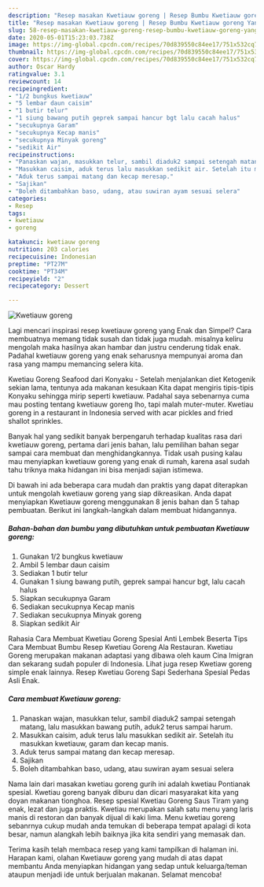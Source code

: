```yaml
---
description: "Resep masakan Kwetiauw goreng | Resep Bumbu Kwetiauw goreng Yang Sedap"
title: "Resep masakan Kwetiauw goreng | Resep Bumbu Kwetiauw goreng Yang Sedap"
slug: 58-resep-masakan-kwetiauw-goreng-resep-bumbu-kwetiauw-goreng-yang-sedap
date: 2020-05-01T15:23:03.738Z
image: https://img-global.cpcdn.com/recipes/70d839550c84ee17/751x532cq70/kwetiauw-goreng-foto-resep-utama.jpg
thumbnail: https://img-global.cpcdn.com/recipes/70d839550c84ee17/751x532cq70/kwetiauw-goreng-foto-resep-utama.jpg
cover: https://img-global.cpcdn.com/recipes/70d839550c84ee17/751x532cq70/kwetiauw-goreng-foto-resep-utama.jpg
author: Oscar Hardy
ratingvalue: 3.1
reviewcount: 14
recipeingredient:
- "1/2 bungkus kwetiauw"
- "5 lembar daun caisim"
- "1 butir telur"
- "1 siung bawang putih geprek sampai hancur bgt lalu cacah halus"
- "secukupnya Garam"
- "secukupnya Kecap manis"
- "secukupnya Minyak goreng"
- "sedikit Air"
recipeinstructions:
- "Panaskan wajan, masukkan telur, sambil diaduk2 sampai setengah matang, lalu masukkan bawang putih, aduk2 terus sampai harum."
- "Masukkan caisim, aduk terus lalu masukkan sedikit air. Setelah itu masukkan kwetiauw, garam dan kecap manis."
- "Aduk terus sampai matang dan kecap meresap."
- "Sajikan"
- "Boleh ditambahkan baso, udang, atau suwiran ayam sesuai selera"
categories:
- Resep
tags:
- kwetiauw
- goreng

katakunci: kwetiauw goreng 
nutrition: 203 calories
recipecuisine: Indonesian
preptime: "PT27M"
cooktime: "PT34M"
recipeyield: "2"
recipecategory: Dessert

---
```



![Kwetiauw goreng](https://img-global.cpcdn.com/recipes/70d839550c84ee17/751x532cq70/kwetiauw-goreng-foto-resep-utama.jpg)

Lagi mencari inspirasi resep kwetiauw goreng yang Enak dan Simpel? Cara membuatnya memang tidak susah dan tidak juga mudah. misalnya keliru mengolah maka hasilnya akan hambar dan justru cenderung tidak enak. Padahal kwetiauw goreng yang enak seharusnya mempunyai aroma dan rasa yang mampu memancing selera kita.

Kwetiau Goreng Seafood dari Konyaku - Setelah menjalankan diet Ketogenik sekian lama, tentunya ada makanan kesukaan Kita dapat mengiris tipis-tipis Konyaku sehingga mirip seperti kwetiauw. Padahal saya sebenarnya cuma mau posting tentang kwetiauw goreng lho, tapi malah muter-muter. Kwetiau goreng in a restaurant in Indonesia served with acar pickles and fried shallot sprinkles.

Banyak hal yang sedikit banyak berpengaruh terhadap kualitas rasa dari kwetiauw goreng, pertama dari jenis bahan, lalu pemilihan bahan segar sampai cara membuat dan menghidangkannya. Tidak usah pusing kalau mau menyiapkan kwetiauw goreng yang enak di rumah, karena asal sudah tahu triknya maka hidangan ini bisa menjadi sajian istimewa.


Di bawah ini ada beberapa cara mudah dan praktis yang dapat diterapkan untuk mengolah kwetiauw goreng yang siap dikreasikan. Anda dapat menyiapkan Kwetiauw goreng menggunakan 8 jenis bahan dan 5 tahap pembuatan. Berikut ini langkah-langkah dalam membuat hidangannya.

<!--inarticleads1-->

##### Bahan-bahan dan bumbu yang dibutuhkan untuk pembuatan Kwetiauw goreng:

1. Gunakan 1/2 bungkus kwetiauw
1. Ambil 5 lembar daun caisim
1. Sediakan 1 butir telur
1. Gunakan 1 siung bawang putih, geprek sampai hancur bgt, lalu cacah halus
1. Siapkan secukupnya Garam
1. Sediakan secukupnya Kecap manis
1. Sediakan secukupnya Minyak goreng
1. Siapkan sedikit Air


Rahasia Cara Membuat Kwetiau Goreng Spesial Anti Lembek Beserta Tips Cara Membuat Bumbu Resep Kwetiau Goreng Ala Restauran. Kwetiau Goreng merupakan makanan adaptasi yang dibawa oleh kaum Cina Imigran dan sekarang sudah populer di Indonesia. Lihat juga resep Kwetiaw goreng simple enak lainnya. Resep Kwetiau Goreng Sapi Sederhana Spesial Pedas Asli Enak. 

<!--inarticleads2-->

##### Cara membuat Kwetiauw goreng:

1. Panaskan wajan, masukkan telur, sambil diaduk2 sampai setengah matang, lalu masukkan bawang putih, aduk2 terus sampai harum.
1. Masukkan caisim, aduk terus lalu masukkan sedikit air. Setelah itu masukkan kwetiauw, garam dan kecap manis.
1. Aduk terus sampai matang dan kecap meresap.
1. Sajikan
1. Boleh ditambahkan baso, udang, atau suwiran ayam sesuai selera


Nama lain dari masakan kwetiau goreng gurih ini adalah kwetiau Pontianak spesial. Kwetiau goreng banyak diburu dan dicari masyarakat kita yang doyan makanan tionghoa. Resep spesial Kwetiau Goreng Saus Tiram yang enak, lezat dan juga praktis. Kwetiau merupakan salah satu menu yang laris manis di restoran dan banyak dijual di kaki lima. Menu kwetiau goreng sebanrnya cukup mudah anda temukan di beberapa tempat apalagi di kota besar, namun alangkah lebih baiknya jika kita sendiri yang memasak dan. 

Terima kasih telah membaca resep yang kami tampilkan di halaman ini. Harapan kami, olahan Kwetiauw goreng yang mudah di atas dapat membantu Anda menyiapkan hidangan yang sedap untuk keluarga/teman ataupun menjadi ide untuk berjualan makanan. Selamat mencoba!
